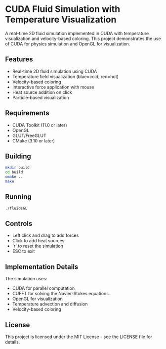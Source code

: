 # CUDA Fluid Simulation with Temperature Visualization

A real-time 2D fluid simulation implemented in CUDA with temperature visualization and velocity-based coloring. This project demonstrates the use of CUDA for physics simulation and OpenGL for visualization.

## Features

- Real-time 2D fluid simulation using CUDA
- Temperature field visualization (blue=cold, red=hot)
- Velocity-based coloring
- Interactive force application with mouse
- Heat source addition on click
- Particle-based visualization

## Requirements

- CUDA Toolkit (11.0 or later)
- OpenGL
- GLUT/FreeGLUT
- CMake (3.10 or later)

## Building

```bash
mkdir build
cd build
cmake ..
make
```

## Running

```bash
./fluidsGL
```

## Controls

- Left click and drag to add forces
- Click to add heat sources
- 'r' to reset the simulation
- ESC to exit

## Implementation Details

The simulation uses:
- CUDA for parallel computation
- CUFFT for solving the Navier-Stokes equations
- OpenGL for visualization
- Temperature advection and diffusion
- Velocity-based coloring

## License

This project is licensed under the MIT License - see the LICENSE file for details. 